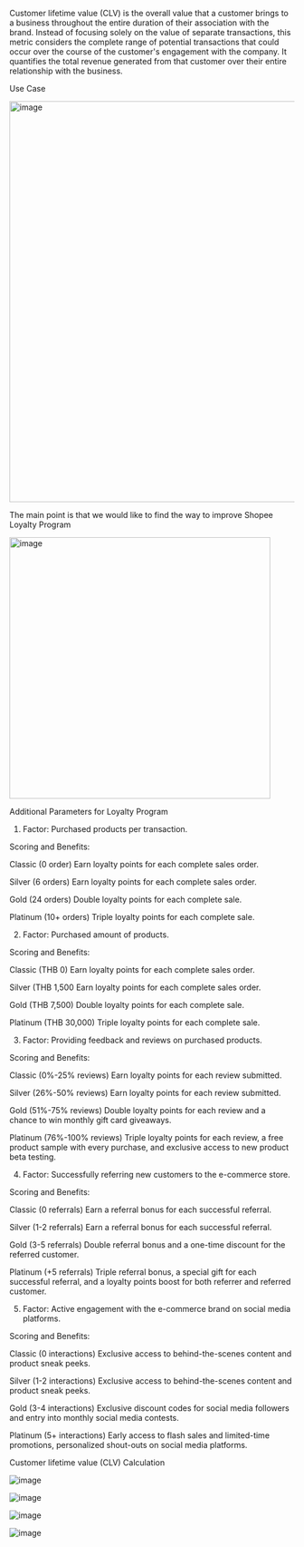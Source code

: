 Customer lifetime value (CLV) is the overall value that a customer brings to a business throughout the entire duration of their association with the brand. Instead of focusing solely on the value of separate transactions, this metric considers the complete range of potential transactions that could occur over the course of the customer's engagement with the company. It quantifies the total revenue generated from that customer over their entire relationship with the business.

Use Case

<img width="707" alt="image" src="https://github.com/Poobetounk/Poobetounk/assets/136213004/a407fcba-7126-456a-915a-19d13d2a232a">

The main point is that we would like to find the way to improve Shopee Loyalty Program

<img width="461" alt="image" src="https://github.com/Poobetounk/Poobetounk/assets/136213004/1c3f6526-5383-484d-b9ba-bc24d9631575">

Additional Parameters for Loyalty Program

1. Factor: Purchased products per transaction.
   
Scoring and Benefits:

Classic    (0 order)     Earn loyalty points for each complete sales order.

Silver     (6 orders)    Earn loyalty points for each complete sales order.

Gold       (24 orders)   Double loyalty points for each complete sale.

Platinum   (10+ orders)  Triple loyalty points for each complete sale.


2. Factor: Purchased amount of products.

Scoring and Benefits:

Classic    (THB 0)       Earn loyalty points for each complete sales order.

Silver     (THB 1,500    Earn loyalty points for each complete sales order.

Gold       (THB 7,500)   Double loyalty points for each complete sale.

Platinum   (THB 30,000)  Triple loyalty points for each complete sale.


3. Factor: Providing feedback and reviews on purchased products.
   
Scoring and Benefits:

Classic    (0%-25% reviews)    Earn loyalty points for each review submitted.

Silver     (26%-50% reviews)   Earn loyalty points for each review submitted.

Gold       (51%-75% reviews)   Double loyalty points for each review and a chance to win monthly gift card giveaways.

Platinum   (76%-100% reviews)  Triple loyalty points for each review, a free product sample with every purchase, and exclusive access to new product beta testing.


4. Factor: Successfully referring new customers to the e-commerce store.
   
Scoring and Benefits:

Classic     (0    referrals)    Earn a referral bonus for each successful referral.

Silver      (1-2 referrals)     Earn a referral bonus for each successful referral.

Gold        (3-5 referrals)     Double referral bonus and a one-time discount for the referred customer.

Platinum    (+5 referrals)      Triple referral bonus, a special gift for each successful referral, and a loyalty points boost for both referrer and referred customer.


5. Factor: Active engagement with the e-commerce brand on social media platforms.
   
Scoring and Benefits:

Classic     (0 interactions)       Exclusive access to behind-the-scenes content and product sneak peeks.

Silver      (1-2 interactions)   Exclusive access to behind-the-scenes content and product sneak peeks.

Gold        (3-4 interactions)  Exclusive discount codes for social media followers and entry into monthly social media contests.

Platinum    (5+ interactions)   Early access to flash sales and limited-time promotions, personalized shout-outs on social media platforms.


Customer lifetime value (CLV) Calculation

![image](https://github.com/Poobetounk/Poobetounk/assets/136213004/a0f4e352-a545-4553-a59d-eef002387512)

![image](https://github.com/Poobetounk/Poobetounk/assets/136213004/5187c49d-49bd-4db6-9351-40938b127eeb)

![image](https://github.com/Poobetounk/Poobetounk/assets/136213004/86b5e3ad-9613-4922-9362-8f74d6d7962b)

![image](https://github.com/Poobetounk/Poobetounk/assets/136213004/53416199-0f48-4dc5-90c8-9faa792946dd)




























